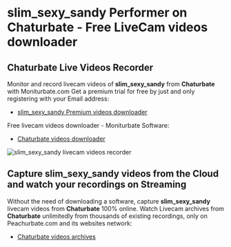 # slim_sexy_sandy Performer on Chaturbate - Free LiveCam videos downloader

## Chaturbate Live Videos Recorder

Monitor and record livecam videos of **slim_sexy_sandy** from **Chaturbate** with Moniturbate.com
Get a premium trial for free by just and only registering with your Email address:
* [slim_sexy_sandy Premium videos downloader](https://moniturbate.com/request-demo-licence-key.html)

Free livecam videos downloader - Moniturbate Software:
* [Chaturbate videos downloader](https://moniturbate.com/moniturbate-download-software.html)

![slim_sexy_sandy livecam videos recorder](https://peachurnet.com/templates/moniturbate-software.png)


## Capture slim_sexy_sandy videos from the Cloud and watch your recordings on Streaming

Without the need of downloading a software, capture **slim_sexy_sandy** livecam videos from **Chaturbate** 100% online.
Watch Livecam archives from **Chaturbate** unlimitedly from thousands of existing recordings, only on Peachurbate.com and its websites network:
* [Chaturbate videos archives](https://peachurnet.com/)